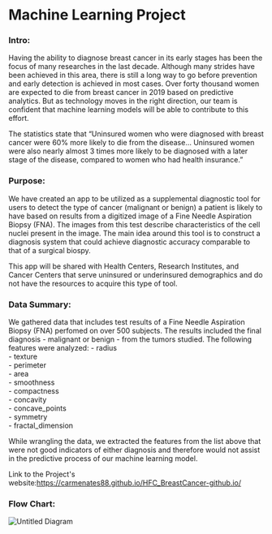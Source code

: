 # Machine Learning Project
### Intro:
Having the ability to diagnose breast cancer in its early stages has been the focus of many researches in the last decade. Although many strides have been achieved in this area, there is still a long way to go before prevention and early detection is achieved in most cases. Over forty thousand women are expected to die from breast cancer in 2019 based on predictive analytics. But as technology moves in the right direction, our team is confident that machine learning models will be able to contribute to this effort. 

The statistics state that “Uninsured women who were diagnosed with breast cancer were 60% more likely to die from the disease… Uninsured women were also nearly almost 3 times more likely to be diagnosed with a later stage of the disease, compared to women who had health insurance.”

### Purpose:
We have created an app to be utilized as a supplemental diagnostic tool for users to detect the type of cancer (malignant or benign) a patient is likely to have based on results from a digitized image of a Fine Needle Aspiration Biopsy (FNA). The images from this test describe characteristics of the cell nuclei present in the image. The main idea around this tool is to construct a diagnosis system that could achieve diagnostic accuracy comparable to that of a surgical biospy.

This app will be shared with Health Centers, Research Institutes, and Cancer Centers that serve uninsured or underinsured demographics and do not have the resources to acquire this type of tool.

### Data Summary:
We gathered data that includes test results of a Fine Needle Aspiration Biopsy (FNA) perfomed on over 500 subjects. The results included the final diagnosis - malignant or benign - from the tumors studied. 
The following features were analyzed: 
    - radius                
    - texture                 
    - perimeter               
    - area                    
    - smoothness              
    - compactness             
    - concavity               
    - concave_points          
    - symmetry                
    - fractal_dimension       

While wrangling the data, we extracted the features from the list above that were not good indicators of either diagnosis and therefore would not assist in the predictive process of our machine learning model. 

Link to the Project's website:https://carmenates88.github.io/HFC_BreastCancer-github.io/

### Flow Chart:
![Untitled Diagram](https://user-images.githubusercontent.com/45187198/60310834-9b99da80-9922-11e9-9a1c-9fa5bec6ce50.png)
